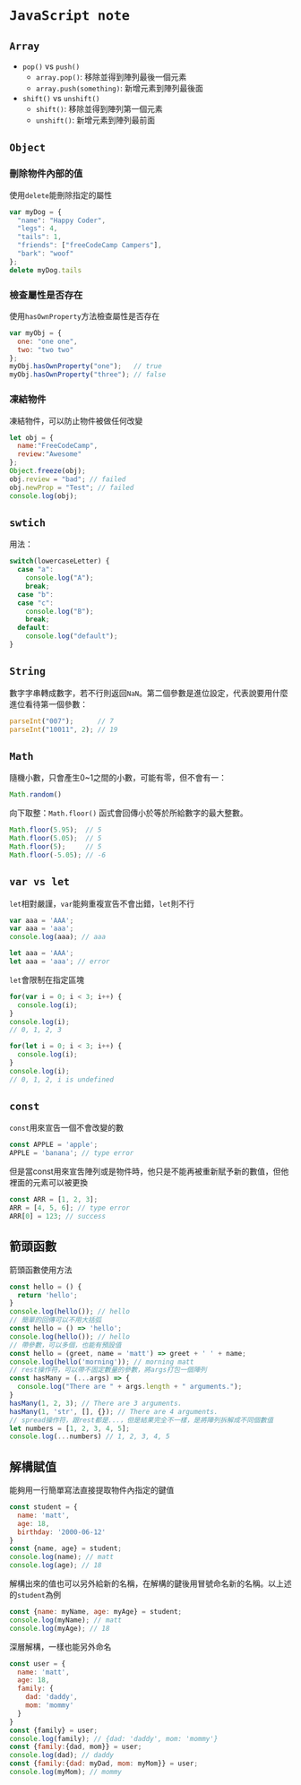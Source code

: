 # `JavaScript note`

## `Array`
* `pop()` vs `push()`
    * `array.pop()`: 移除並得到陣列最後一個元素
    * `array.push(something)`: 新增元素到陣列最後面
* `shift()` vs `unshift()`
    * `shift()`: 移除並得到陣列第一個元素
    * `unshift()`: 新增元素到陣列最前面
## `Object`
### 刪除物件內部的值
使用`delete`能刪除指定的屬性
```js
var myDog = {
  "name": "Happy Coder",
  "legs": 4,
  "tails": 1,
  "friends": ["freeCodeCamp Campers"],
  "bark": "woof"
};
delete myDog.tails
```
### 檢查屬性是否存在
使用`hasOwnProperty`方法檢查屬性是否存在
```js
var myObj = {
  one: "one one",
  two: "two two"
};
myObj.hasOwnProperty("one");   // true
myObj.hasOwnProperty("three"); // false
```
### 凍結物件
凍結物件，可以防止物件被做任何改變
```js
let obj = {
  name:"FreeCodeCamp",
  review:"Awesome"
};
Object.freeze(obj);
obj.review = "bad"; // failed
obj.newProp = "Test"; // failed
console.log(obj); 
```
## `swtich`
用法：
```js
switch(lowercaseLetter) {
  case "a":
    console.log("A");
    break;
  case "b":
  case "c":
    console.log("B");
    break;
  default:
    console.log("default");
}
```
## `String`
數字字串轉成數字，若不行則返回`NaN`。第二個參數是進位設定，代表說要用什麼進位看待第一個參數：
```js
parseInt("007");      // 7
parseInt("10011", 2); // 19
```
## `Math`
隨機小數，只會產生0~1之間的小數，可能有零，但不會有一：
```js
Math.random()
```
向下取整：`Math.floor()` 函式會回傳小於等於所給數字的最大整數。
```js
Math.floor(5.95);  // 5
Math.floor(5.05);  // 5
Math.floor(5);     // 5
Math.floor(-5.05); // -6
```
## `var vs let`
`let`相對嚴謹，`var`能夠重複宣告不會出錯，`let`則不行
```js
var aaa = 'AAA';
var aaa = 'aaa';
console.log(aaa); // aaa

let aaa = 'AAA';
let aaa = 'aaa'; // error
```
`let`會限制在指定區塊
```js
for(var i = 0; i < 3; i++) {
  console.log(i);
}
console.log(i);
// 0, 1, 2, 3

for(let i = 0; i < 3; i++) {
  console.log(i);
}
console.log(i);
// 0, 1, 2, i is undefined
```
## `const`
`const`用來宣告一個不會改變的數
```js
const APPLE = 'apple';
APPLE = 'banana'; // type error
```
但是當const用來宣吿陣列或是物件時，他只是不能再被重新賦予新的數值，但他裡面的元素可以被更換
```js
const ARR = [1, 2, 3];
ARR = [4, 5, 6]; // type error
ARR[0] = 123; // success
```
## 箭頭函數
箭頭函數使用方法
```js
const hello = () {
  return 'hello';
}
console.log(hello()); // hello
// 簡單的回傳可以不用大括弧
const hello = () => 'hello';
console.log(hello()); // hello
// 帶參數，可以多個，也能有預設值
const hello = (greet, name = 'matt') => greet + ' ' + name;
console.log(hello('morning')); // morning matt
// rest操作符，可以帶不固定數量的參數，將args打包一個陣列
const hasMany = (...args) => {
  console.log("There are " + args.length + " arguments.");
}
hasMany(1, 2, 3); // There are 3 arguments.
hasMany(1, 'str', [], {}); // There are 4 arguments.
// spread操作符，跟rest都是...，但是結果完全不一樣，是將陣列拆解成不同個數值
let numbers = [1, 2, 3, 4, 5];
console.log(...numbers) // 1, 2, 3, 4, 5
```
## 解構賦值
能夠用一行簡單寫法直接提取物件內指定的鍵值
```js
const student = {
  name: 'matt',
  age: 18, 
  birthday: '2000-06-12'
}
const {name, age} = student;
console.log(name); // matt
console.log(age); // 18
```
解構出來的值也可以另外給新的名稱，在解構的鍵後用冒號命名新的名稱。以上述的`student`為例
```js
const {name: myName, age: myAge} = student;
console.log(myName); // matt
console.log(myAge); // 18
```
深層解構，一樣也能另外命名
```js
const user = {
  name: 'matt',
  age: 18,
  family: {
    dad: 'daddy',
    mom: 'mommy'
  }
}
const {family} = user;
console.log(family); // {dad: 'daddy', mom: 'mommy'}
const {family:{dad, mom}} = user;
console.log(dad); // daddy
const {family:{dad: myDad, mom: myMom}} = user;
console.log(myMom); // mommy
```